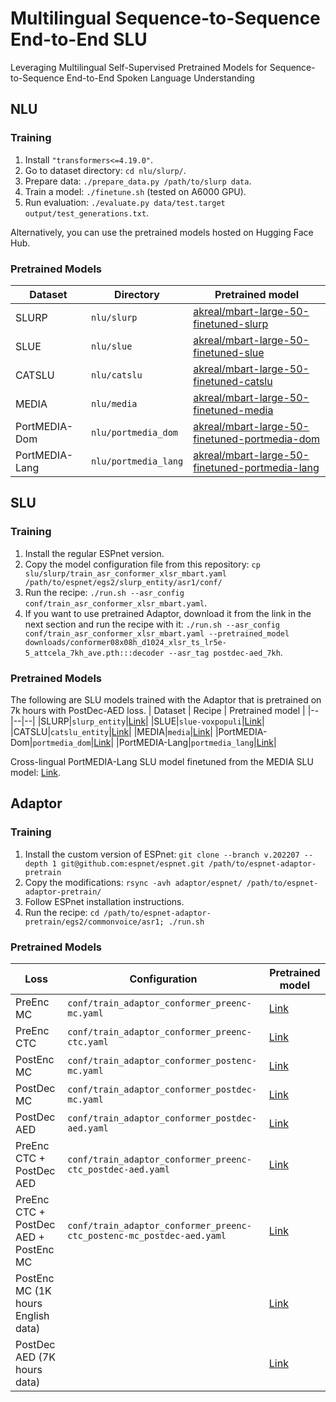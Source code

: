 # Multilingual Sequence-to-Sequence End-to-End SLU

Leveraging Multilingual Self-Supervised Pretrained Models for Sequence-to-Sequence End-to-End Spoken Language Understanding

## NLU

### Training

1. Install `"transformers<=4.19.0"`.
2. Go to dataset directory: `cd nlu/slurp/`.
3. Prepare data: `./prepare_data.py /path/to/slurp data`.
4. Train a model: `./finetune.sh` (tested on A6000 GPU).
5. Run evaluation: `./evaluate.py data/test.target output/test_generations.txt`.

Alternatively, you can use the pretrained models hosted on Hugging Face Hub.

### Pretrained Models

| Dataset | Directory | Pretrained model |
|--|--|--|
|SLURP  | `nlu/slurp` | [akreal/mbart-large-50-finetuned-slurp](https://huggingface.co/akreal/mbart-large-50-finetuned-slurp)|
|SLUE |`nlu/slue` | [akreal/mbart-large-50-finetuned-slue](https://huggingface.co/akreal/mbart-large-50-finetuned-slue) |
|CATSLU | `nlu/catslu`| [akreal/mbart-large-50-finetuned-catslu](https://huggingface.co/akreal/mbart-large-50-finetuned-catslu) |
| MEDIA | `nlu/media`| [akreal/mbart-large-50-finetuned-media](https://huggingface.co/akreal/mbart-large-50-finetuned-media) |
| PortMEDIA-Dom| `nlu/portmedia_dom`| [akreal/mbart-large-50-finetuned-portmedia-dom](https://huggingface.co/akreal/mbart-large-50-finetuned-portmedia-dom) |
| PortMEDIA-Lang| `nlu/portmedia_lang`| [akreal/mbart-large-50-finetuned-portmedia-lang](https://huggingface.co/akreal/mbart-large-50-finetuned-portmedia-lang) |


## SLU

### Training

1. Install the regular ESPnet version.
2. Copy the model configuration file from this repository:
`cp slu/slurp/train_asr_conformer_xlsr_mbart.yaml /path/to/espnet/egs2/slurp_entity/asr1/conf/`
3. Run the recipe:
`./run.sh --asr_config conf/train_asr_conformer_xlsr_mbart.yaml`.
4. If you want to use pretrained Adaptor, download it from the link in the next section and run the recipe with it:
`./run.sh --asr_config conf/train_asr_conformer_xlsr_mbart.yaml --pretrained_model downloads/conformer08x08h_d1024_xlsr_ts_lr5e-5_attcela_7kh_ave.pth:::decoder --asr_tag postdec-aed_7kh`.

### Pretrained Models

The following are SLU models trained with the Adaptor that is pretrained on 7k hours with PostDec-AED loss.
| Dataset | Recipe | Pretrained model |
|--|--|--|
|SLURP|`slurp_entity`|[Link](https://doi.org/10.5281/zenodo.8380247)|
|SLUE|`slue-voxpopuli`|[Link](https://doi.org/10.5281/zenodo.8380193)|
|CATSLU|`catslu_entity`|[Link](https://doi.org/10.5281/zenodo.8379839)|
|MEDIA|`media`|[Link](https://doi.org/10.5281/zenodo.8379989)|
|PortMEDIA-Dom|`portmedia_dom`|[Link](https://doi.org/10.5281/zenodo.8379924)|
|PortMEDIA-Lang|`portmedia_lang`|[Link](https://doi.org/10.5281/zenodo.8379957)|

Cross-lingual PortMEDIA-Lang SLU model finetuned from the MEDIA SLU model: [Link](https://doi.org/10.5281/zenodo.8379982).

## Adaptor

### Training

1. Install the custom version of ESPnet:
`git clone --branch v.202207 --depth 1 git@github.com:espnet/espnet.git /path/to/espnet-adaptor-pretrain`
2. Copy the modifications:
`rsync -avh adaptor/espnet/ /path/to/espnet-adaptor-pretrain/`
3. Follow ESPnet installation instructions.
4. Run the recipe:
`cd /path/to/espnet-adaptor-pretrain/egs2/commonvoice/asr1; ./run.sh`

### Pretrained Models

| Loss | Configuration | Pretrained model |
|--|--|--|
| PreEnc MC | `conf/train_adaptor_conformer_preenc-mc.yaml` | [Link](https://zenodo.org/record/8361271/files/conformer08x08h_d1024_xlsr_ts_lr5e-5_pm.pth?download=1) |
| PreEnc CTC | `conf/train_adaptor_conformer_preenc-ctc.yaml` | [Link](https://zenodo.org/record/8361271/files/conformer08x08h_d1024_xlsr_ts_lr5e-5_ctc.pth?download=1) |
| PostEnc MC | `conf/train_adaptor_conformer_postenc-mc.yaml` | [Link](https://zenodo.org/record/8361271/files/conformer08x08h_d1024_xlsr_ts_lr5e-5_fpe.pth?download=1) |
| PostDec MC | `conf/train_adaptor_conformer_postdec-mc.yaml` | [Link](https://zenodo.org/record/8361271/files/conformer08x08h_d1024_xlsr_ts_lr5e-5_pdla.pth?download=1) |
| PostDec AED | `conf/train_adaptor_conformer_postdec-aed.yaml` | [Link](https://zenodo.org/record/8361271/files/conformer08x08h_d1024_xlsr_ts_lr5e-5_attcela.pth?download=1) |
| PreEnc CTC + PostDec AED | `conf/train_adaptor_conformer_preenc-ctc_postdec-aed.yaml` | [Link](https://zenodo.org/record/8361271/files/conformer08x08h_d1024_xlsr_ts_lr5e-5_ctc-attcela.pth?download=1) |
| PreEnc CTC + PostDec AED + PostEnc MC | `conf/train_adaptor_conformer_preenc-ctc_postenc-mc_postdec-aed.yaml` | [Link](https://zenodo.org/record/8361271/files/conformer08x08h_d1024_xlsr_ts_lr5e-5_mnsal2-ctc-attce.pth?download=1) |
| PostEnc MC (1K hours English data) |  | [Link](https://zenodo.org/record/8361271/files/conformer08x08h_d1024_xlsr_ts_lr5e-5_english_fpe.pth?download=1) |
| PostDec AED (7K hours data) |  | [Link](https://zenodo.org/record/8386716/files/conformer08x08h_d1024_xlsr_ts_lr5e-5_attcela_7kh_ave.pth?download=1) |

